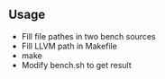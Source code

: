 ## Usage
- Fill file pathes in two bench sources
- Fill LLVM path in Makefile
- make
- Modify bench.sh to get result